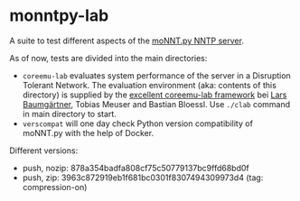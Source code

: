 monntpy-lab
===========

A suite to test different aspects of the [moNNT.py NNTP server](https://github.com/teschmitt/moNNT.py).

As of now, tests are divided into the main directories:

- `coreemu-lab` evaluates system performance of the server in a Disruption Tolerant Network. The evaluation environment (aka: contents of this directory) is supplied by the [excellent coreemu-lab framework](https://github.com/gh0st42/coreemu-lab) bei [Lars Baumgärtner](https://github.com/gh0st42), Tobias Meuser and Bastian Bloessl. Use `./clab` command in main directory to start.
- `verscompat` will one day check Python version compatibility of moNNT.py with the help of Docker.


Different versions:

- push, nozip: 878a354badfa808cf75c50779137bc9ffd68bd0f
- push,   zip: 3963c872919eb1f681bc0301f8307494309973d4 (tag: compression-on)


